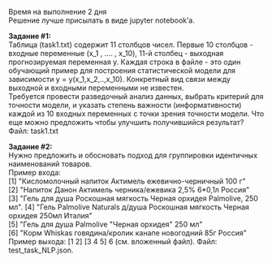 ﻿Время на выполнение 2 дня  
Решение лучше присылать в виде jupyter notebook’а.  

**Задание #1:**  
Таблица (task1.txt) содержит 11 столбцов чисел. Первые 10 столбцов - входные переменные (x_1 , …. , x_10), 11-й столбец - выходная прогнозируемая переменная y. Каждая строка в файле - это один обучающий пример для построения статистической модели для зависимости y = y(x_1,x_2,..,x_10). Конкретный вид связи между выходной и входными переменными не известен.  
Требуется провести разведочный анализ данных, выбрать критерий для точности модели, и указать степень важности (информативности) каждой из 10 входных переменных с точки зрения точности модели. Что еще можно предложить чтобы улучшить получившийся результат?  
Файл: task1.txt

**Задание #2:**   
Нужно предложить и обосновать подход для группировки идентичных наименований товаров.  
 Пример входа:  
[1] "Кисломолочный напиток Актимель ежевично-черничный 100 г"   
[2] "Напиток Данон Актимель черника/ежевика 2,5% 6*0,1л Россия"   
[3] "Гель для душа Роскошная мягкость Черная орхидея Palmolive, 250 мл".
[4] "Гель Palmolive Naturals д/душа Роскошная мягкость Черная орхидея 250мл Италия"   
[5] "Гель для душа Palmolive "Черная орхидея" 250 мл"   
[6] "Корм Whiskas говядина/кролик канапе новогодний 85г Россия"   
Пример выхода: [1 2] [3 4 5] 6 (см. вложенный файл).
Файл: test_task_NLP.json.
